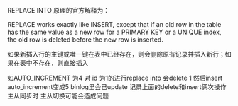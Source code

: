 REPLACE INTO 原理的官方解释为：

REPLACE works exactly like INSERT, except that if an old row in the table has the same value as a new row for a PRIMARY KEY or a UNIQUE index, the old row is deleted before the new row is inserted.

如果新插入行的主键或唯一键在表中已经存在，则会删除原有记录并插入新行；如果在表中不存在，则直接插入


如AUTO_INCREMENT 为4  对 id 为1的进行replace into  会delete 1 然后insert  auto_increment变成5
binlog里会已update 记录上面的delete和insert俩次操作
主从同步时 主从切换可能会造成问题
